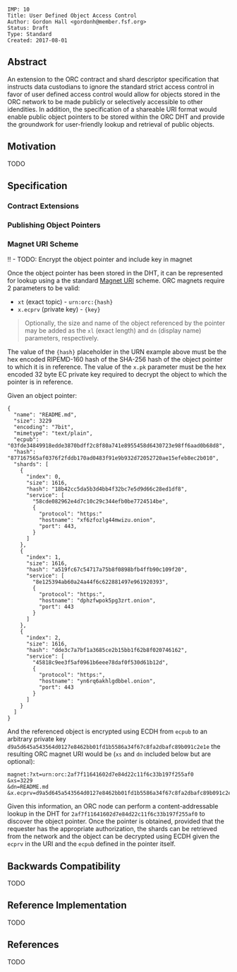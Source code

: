```
IMP: 10
Title: User Defined Object Access Control
Author: Gordon Hall <gordonh@member.fsf.org>
Status: Draft
Type: Standard
Created: 2017-08-01
```

Abstract
--------

An extension to the ORC contract and shard descriptor specification that 
instructs data custodians to ignore the standard strict access control in favor 
of user defined access control would allow for objects stored in the ORC 
network to be made publicly or selectively accessible to other idendities. In 
addition, the specification of a shareable URI format would enable public 
object pointers to be stored within the ORC DHT and provide the groundwork for 
user-friendly lookup and retrieval of public objects.

Motivation
----------

TODO

Specification
-------------



### Contract Extensions



### Publishing Object Pointers



### Magnet URI Scheme

!! - TODO: Encrypt the object pointer and include key in magnet

Once the object pointer has been stored in the DHT, it can be represented for 
lookup using a the standard [Magnet URI]() scheme. ORC magnets require 2 
parameters to be valid: 

* `xt` (exact topic) - `urn:orc:{hash}`
* `x.ecprv` (private key) - `{key}`

> Optionally, the size and name of the object referenced by the pointer may be 
> added as the `xl` (exact length) and `dn` (display name) parameters, 
> respectively. 

The value of the `{hash}` placeholder in the URN example above must be the hex 
encoded RIPEMD-160 hash of the SHA-256 hash of the object pointer to which it 
is in reference. The value of the `x.pk` parameter must be the hex encoded 32 
byte EC private key required to decrypt the object to which the pointer is in 
reference.

Given an object pointer:

```
{
  "name": "README.md",
  "size": 3229
  "encoding": "7bit",
  "mimetype": "text/plain",
  "ecpub": "03fde34849918edde3870bdff2c8f80a741e8955458d6430723e98ff6aad0b68d8",
  "hash": "877167565af0376f2fddb170ad0483f91e9b932d72052720ae15efeb8ec2b010",
  "shards": [
    {
      "index": 0,
      "size": 1616,
      "hash": "18b42cc5da5b3d4bb4f32bc7e5d9d66c28ed1df8",
      "service": [
        "58cde082962e4d7c10c29c344efb0be7724514be",
        {
          "protocol": "https:"
          "hostname": "xf6zfozlg44mwizu.onion",
          "port": 443,
        }
      ]
    },
    {
      "index": 1,
      "size": 1616,
      "hash": "a519fc67c54717a75b8f0898bfb4ffb90c109f20",
      "service": [
        "8e125394ab60a24a44f6c622881497e961920393",
        {
          "protocol": "https:",
          "hostname": "dphzfwpok5pg3zrt.onion",
          "port": 443
        }
      ]
    },
    {
      "index": 2,
      "size": 1616,
      "hash": "dde3c7a7bf1a3685ce2b15bb1f62b8f020746162",
      "service": [
        "45818c9ee3f5af0961b6eee78daf0f530d61b12d",
        {
          "protocol": "https:",
          "hostname": "yn6rq6akhlgdbbel.onion",
          "port": 443
        }
      ]
    }
  ]
}
```

And the referenced object is encrypted using ECDH from `ecpub` to an arbitrary 
private key `d9a5d645a543564d0127e8462bb01fd1b5586a34f67c8fa2dbafc89b091c2e1e` 
the resulting ORC magnet URI would be (`xs` and `dn` included below but are 
optional):

```
magnet:?xt=urn:orc:2af7f11641602d7e84d22c11f6c33b197f255af0
&xs=3229
&dn=README.md
&x.ecprv=d9a5d645a543564d0127e8462bb01fd1b5586a34f67c8fa2dbafc89b091c2e1e
```

Given this information, an ORC node can perform a content-addressable lookup in 
the DHT for `2af7f11641602d7e84d22c11f6c33b197f255af0` to discover the object 
pointer. Once the pointer is obtained, provided that the requester has the 
appropriate authorization, the shards can be retrieved from the network and the 
object can be decrypted using ECDH given the `ecprv` in the URI and the `ecpub` 
defined in the pointer itself.

Backwards Compatibility
----------------------

TODO

Reference Implementation
-----------------------

TODO

References
-------------

TODO
